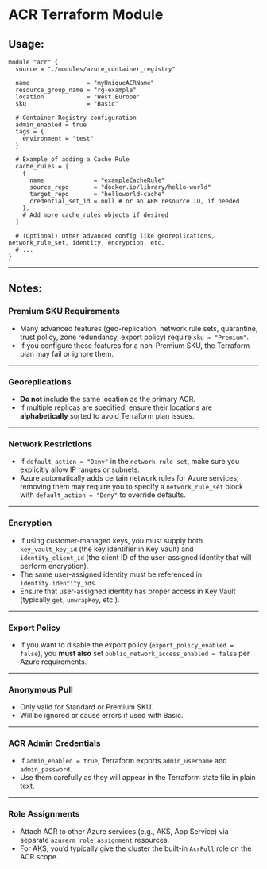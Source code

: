 # ACR Terraform Module

## Usage:
```hcl
module "acr" {
  source = "./modules/azure_container_registry"

  name                = "myUniqueACRName"
  resource_group_name = "rg-example"
  location            = "West Europe"
  sku                 = "Basic"

  # Container Registry configuration
  admin_enabled = true
  tags = {
    environment = "test"
  }

  # Example of adding a Cache Rule
  cache_rules = [
    {
      name              = "exampleCacheRule"
      source_repo       = "docker.io/library/hello-world"
      target_repo       = "helloworld-cache"
      credential_set_id = null # or an ARM resource ID, if needed
    },
    # Add more cache_rules objects if desired
  ]

  # (Optional) Other advanced config like georeplications, network_rule_set, identity, encryption, etc.
  # ...
}
```

---

## Notes:

### Premium SKU Requirements

- Many advanced features (geo-replication, network rule sets, quarantine, trust policy, zone redundancy, export policy) require `sku = "Premium"`.
- If you configure these features for a non-Premium SKU, the Terraform plan may fail or ignore them.

---

### Georeplications

- **Do not** include the same location as the primary ACR.
- If multiple replicas are specified, ensure their locations are **alphabetically** sorted to avoid Terraform plan issues.

---

### Network Restrictions

- If `default_action = "Deny"` in the `network_rule_set`, make sure you explicitly allow IP ranges or subnets.
- Azure automatically adds certain network rules for Azure services; removing them may require you to specify a `network_rule_set` block with `default_action = "Deny"` to override defaults.

---

### Encryption

- If using customer-managed keys, you must supply both `key_vault_key_id` (the key identifier in Key Vault) and `identity_client_id` (the client ID of the user-assigned identity that will perform encryption).
- The same user-assigned identity must be referenced in `identity.identity_ids`.
- Ensure that user-assigned identity has proper access in Key Vault (typically `get`, `unwrapKey`, etc.).

---

### Export Policy

- If you want to disable the export policy (`export_policy_enabled = false`), you **must also** set `public_network_access_enabled = false` per Azure requirements.

---

### Anonymous Pull

- Only valid for Standard or Premium SKU.
- Will be ignored or cause errors if used with Basic.

---

### ACR Admin Credentials

- If `admin_enabled = true`, Terraform exports `admin_username` and `admin_password`. 
- Use them carefully as they will appear in the Terraform state file in plain text.

---

### Role Assignments

- Attach ACR to other Azure services (e.g., AKS, App Service) via separate `azurerm_role_assignment` resources.
- For AKS, you’d typically give the cluster the built-in `AcrPull` role on the ACR scope.
